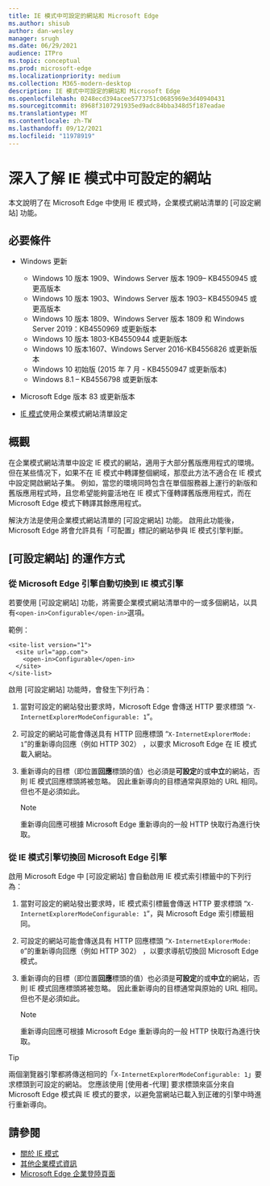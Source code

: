 ```yaml
---
title: IE 模式中可設定的網站和 Microsoft Edge
ms.author: shisub
author: dan-wesley
manager: srugh
ms.date: 06/29/2021
audience: ITPro
ms.topic: conceptual
ms.prod: microsoft-edge
ms.localizationpriority: medium
ms.collection: M365-modern-desktop
description: IE 模式中可設定的網站和 Microsoft Edge
ms.openlocfilehash: 0248ecd394acee5773751c0685969e3d40940431
ms.sourcegitcommit: 8968f3107291935ed9adc84bba348d5f187eadae
ms.translationtype: MT
ms.contentlocale: zh-TW
ms.lasthandoff: 09/12/2021
ms.locfileid: "11978919"
---
```

# <a name="learn-about-configurable-sites-in-ie-mode"></a>深入了解 IE 模式中可設定的網站

本文說明了在 Microsoft Edge 中使用 IE 模式時，企業模式網站清單的 [可設定網站] 功能。

## <a name="prerequisites"></a>必要條件

- Windows 更新

  - Windows 10 版本 1909、Windows Server 版本 1909– KB4550945  或更高版本
  - Windows 10 版本 1903、Windows Server 版本 1903– KB4550945  或更高版本
  - Windows 10 版本 1809、Windows Server 版本 1809 和 Windows Server 2019：KB4550969 或更新版本
  - Windows 10 版本 1803-KB4550944 或更新版本
  - Windows 10 版本1607、Windows Server 2016-KB4556826 或更新版本
  - Windows 10 初始版 (2015 年 7 月 - KB4550947 或更新版本)
  - Windows 8.1 – KB4556798 或更新版本

- Microsoft Edge 版本 83 或更新版本
- [IE 模式](./edge-ie-mode.md)使用企業模式網站清單設定

## <a name="overview"></a>概觀

在企業模式網站清單中設定 IE 模式的網站，適用于大部分舊版應用程式的環境。 但在某些情况下，如果不在 IE 模式中轉譯整個網域，那麼此方法不適合在 IE 模式中設定開啟網站子集。 例如，當您的環境同時包含在單個服務器上運行的新版和舊版應用程式時，且您希望能夠靈活地在 IE 模式下僅轉譯舊版應用程式，而在 Microsoft Edge 模式下轉譯其餘應用程式。

解決方法是使用企業模式網站清單的 [可設定網站] 功能。 啟用此功能後，Microsoft Edge 將會允許具有「可配置」標記的網站參與 IE 模式引擎判斷。

## <a name="how-configurable-sites-works"></a>[可設定網站] 的運作方式

### <a name="automatic-switching-from-the-microsoft-edge-engine-to-the-ie-mode-engine"></a>從 Microsoft Edge 引擎自動切換到 IE 模式引擎

若要使用 [可設定網站] 功能，將需要企業模式網站清單中的一或多個網站，以具有`<open-in>Configurable</open-in>`選項。

範例：

```
<site-list version="1">
  <site url="app.com">
    <open-in>Configurable</open-in>
  </site>
</site-list>
```

啟用 [可設定網站] 功能時，會發生下列行為：

1. 當對可設定的網站發出要求時，Microsoft Edge 會傳送 HTTP 要求標頭 “`X-InternetExplorerModeConfigurable: 1`”。
2. 可設定的網站可能會傳送具有 HTTP 回應標頭 “`X-InternetExplorerMode: 1`”的重新導向回應（例如 HTTP 302） ，以要求 Microsoft Edge 在 IE 模式載入網站。
3. 重新導向的目標（即位置**回應**標頭的值）也必須是**可設定**的或**中立**的網站，否則 IE 模式回應標頭將被忽略。 因此重新導向的目標通常與原始的 URL 相同。 但也不是必須如此。

   > [!NOTE]
   > 重新導向回應可根據 Microsoft Edge 重新導向的一般 HTTP 快取行為進行快取。

### <a name="switching-back-from-ie-mode-engine-to-microsoft-edge-engine"></a>從 IE 模式引擎切換回 Microsoft Edge 引擎

啟用 Microsoft Edge 中 [可設定網站] 會自動啟用 IE 模式索引標籤中的下列行為：

1. 當對可設定的網站發出要求時，IE 模式索引標籤會傳送 HTTP 要求標頭 “`X-InternetExplorerModeConfigurable: 1`”，與 Microsoft Edge 索引標籤相同。
2. 可設定的網站可能會傳送具有 HTTP 回應標頭 “`X-InternetExplorerMode: 0`”的重新導向回應（例如 HTTP 302） ，以要求導航切換回 Microsoft Edge 模式。
3. 重新導向的目標（即位置**回應**標頭的值）也必須是**可設定**的或**中立**的網站，否則 IE 模式回應標頭將被忽略。 因此重新導向的目標通常與原始的 URL 相同。 但也不是必須如此。

   > [!NOTE]
   > 重新導向回應可根據 Microsoft Edge 重新導向的一般 HTTP 快取行為進行快取。

> [!TIP]
> 兩個瀏覽器引擎都將傳送相同的「`X-InternetExplorerModeConfigurable: 1`」要求標頭到可設定的網站。 您應該使用 [使用者-代理] 要求標頭來區分來自 Microsoft Edge 模式與 IE 模式的要求，以避免當網站已載入到正確的引擎中時進行重新導向。

## <a name="see-also"></a>請參閱

- [關於 IE 模式](./edge-ie-mode.md)
- [其他企業模式資訊](/internet-explorer/ie11-deploy-guide/enterprise-mode-overview-for-ie11)
- [Microsoft Edge 企業登陸頁面](https://aka.ms/EdgeEnterprise)